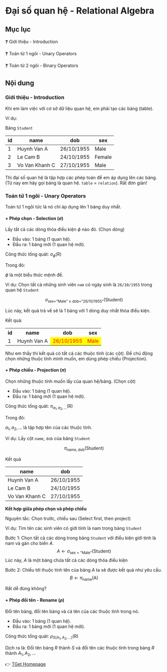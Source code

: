 # Đại số quan hệ - Relational Algebra
## Mục lục
:question: Giới thiệu - Introduction

:question: Toán tử 1 ngôi - Unary Operators

:question: Toán tử 2 ngôi - Binary Operators

## Nội dung
### Giới thiệu - Introduction
Khi em làm việc với cơ sở dữ liệu quan hệ, em phải tạo các bảng (table).

Ví dụ:

Bảng `Student`

|id|name|dob|sex|
|---|---|---|---|
|1|Huynh Van A|26/10/1955|Male|
|2|Le Cam B|24/10/1955|Female|
|3|Vo Van Khanh C|27/10/1955|Male|

Thì đại số quan hệ là tập hợp các phép toán để em áp dụng lên các bảng. (Từ nay em hãy gọi bảng là quan hệ. `table` = `relation`). Rất đơn giản!

### Toán tử 1 ngôi - Unary Operators
Toán tử 1 ngôi tức là nó chỉ áp dụng lên 1 bảng duy nhất.

#### + Phép chọn - Selection ($\sigma$)
Lấy tất cả các dòng thỏa điều kiện $\phi$ nào đó. (Chọn dòng)

- Đầu vào: 1 bảng (1 quan hệ).
- Đầu ra: 1 bảng mới (1 quan hệ mới).

Công thức tổng quát: $\sigma_{\phi} (\textrm{R})$

Trong đó:

$\phi$ là một biểu thức mệnh đề.

Ví dụ: Chọn tất cả những sinh viên `nam` có ngày sinh là `26/10/1955` trong quan hệ `Student`

$$\sigma_{\textrm{sex="Male"} \wedge \textrm{dob="26/10/1955"}} (\textrm{Student})$$


Lúc này, kết quả trả về sẽ là 1 bảng với 1 dòng duy nhất thỏa điểu kiện.

Kết quả:

<table>
    <tr>
        <th>id</th>
        <th>name</th>
        <th>dob</th>
        <th>sex</th>
    </tr>
    <tr>
        <td>1</td>
        <td>Huynh Van A</td>
        <td style="background-color: yellow; color: red;">26/10/1955</td>
        <td style="background-color: yellow; color: red;">Male</td>
    </tr>
</table>

Như em thấy thì kết quả có tất cả các thuộc tính (các cột). Để chủ động chọn những thuộc tính mình muốn, em dùng phép chiếu (Projection).

#### + Phép chiếu - Projection ($\pi$)
Chọn những thuộc tính muốn lấy của quan hệ/bảng. (Chọn cột)

- Đầu vào: 1 bảng (1 quan hệ).
- Đầu ra: 1 bảng mới (1 quan hệ mới).

Công thức tổng quát: $\pi_{a_1, a_2,...} (\textrm{R})$

Trong đó:

$a_1, a_2,...$ là tập hợp tên của các thuộc tính.

Ví dụ: Lấy cột `name`, `dob` của bảng `Student`

$$\pi_{\textrm{name}, \textrm{dob}} (\textrm{Student})$$

Kết quả

|name|dob|
|---|---|
|Huynh Van A|26/10/1955|
|Le Cam B|24/10/1955|
|Vo Van Khanh C|27/10/1955|

**Kết hợp giữa phép chọn và phép chiếu**

Nguyên tắc: Chọn trước, chiếu sau (Select first, then project)

Ví dụ: Tìm tên các sinh viên có giới tính là nam trong bảng `Student`

Bước 1: Chọn tất cả các dòng trong bảng `Student` với điều kiện giới tính là nam và gán cho biến $A$.
$$A \leftarrow \sigma_{\textrm{sex = "Male"}} (\textrm{Student})$$
Lúc này, $A$ là một bảng chứa tất cả các dòng thỏa điều kiện

Bước 2: Chiếu tới thuộc tính tên của bảng $A$ ta sẽ được kết quả như yêu cầu.
$$B \leftarrow \pi_{\textrm{name}} (\textrm{A})$$

Rất dễ đúng không?

#### + Phép đổi tên - Rename ($\rho$)
Đổi tên bảng, đổi tên bảng và cả tên của các thuộc tính trong nó.

- Đầu vào: 1 bảng (1 quan hệ).
- Đầu ra: 1 bảng mới (1 quan hệ mới).

Công thức tổng quát: $\rho_{S(A_1, A_2, ...)} (\textrm{R})$

Dịch ra là: Đổi tên bảng $R$ thành $S$ và đổi tên các thuộc tính trong bảng $R$ thành $A_1, A_2,...$

:point_right: [TGet Homepage](/#cơ-sở-dữ-liệu-quan-hệ-relational-databases)
